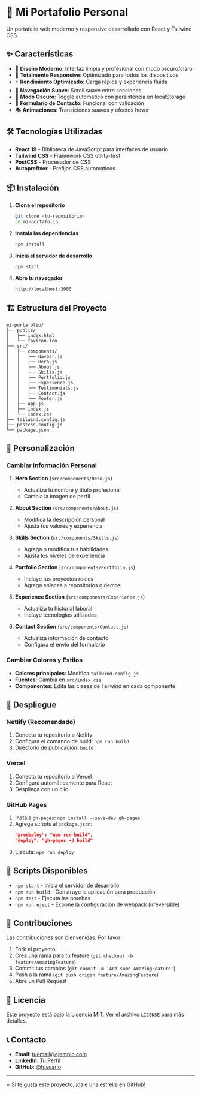 # 🚀 Mi Portafolio Personal

Un portafolio web moderno y responsive desarrollado con React y Tailwind CSS.

## ✨ Características

- 🎨 **Diseño Moderno**: Interfaz limpia y profesional con modo oscuro/claro
- 📱 **Totalmente Responsive**: Optimizado para todos los dispositivos
- ⚡ **Rendimiento Optimizado**: Carga rápida y experiencia fluida
- 🎯 **Navegación Suave**: Scroll suave entre secciones
- 🌙 **Modo Oscuro**: Toggle automático con persistencia en localStorage
- 📝 **Formulario de Contacto**: Funcional con validación
- 🎭 **Animaciones**: Transiciones suaves y efectos hover

## 🛠️ Tecnologías Utilizadas

- **React 19** - Biblioteca de JavaScript para interfaces de usuario
- **Tailwind CSS** - Framework CSS utility-first
- **PostCSS** - Procesador de CSS
- **Autoprefixer** - Prefijos CSS automáticos

## 📦 Instalación

1. **Clona el repositorio**
   ```bash
   git clone <tu-repositorio>
   cd mi-portafolio
   ```

2. **Instala las dependencias**
   ```bash
   npm install
   ```

3. **Inicia el servidor de desarrollo**
   ```bash
   npm start
   ```

4. **Abre tu navegador**
   ```
   http://localhost:3000
   ```

## 🏗️ Estructura del Proyecto

```
mi-portafolio/
├── public/
│   ├── index.html
│   └── favicon.ico
├── src/
│   ├── components/
│   │   ├── Navbar.js
│   │   ├── Hero.js
│   │   ├── About.js
│   │   ├── Skills.js
│   │   ├── Portfolio.js
│   │   ├── Experience.js
│   │   ├── Testimonials.js
│   │   ├── Contact.js
│   │   └── Footer.js
│   ├── App.js
│   ├── index.js
│   └── index.css
├── tailwind.config.js
├── postcss.config.js
└── package.json
```

## 🎨 Personalización

### Cambiar Información Personal

1. **Hero Section** (`src/components/Hero.js`)
   - Actualiza tu nombre y título profesional
   - Cambia la imagen de perfil

2. **About Section** (`src/components/About.js`)
   - Modifica la descripción personal
   - Ajusta tus valores y experiencia

3. **Skills Section** (`src/components/Skills.js`)
   - Agrega o modifica tus habilidades
   - Ajusta los niveles de experiencia

4. **Portfolio Section** (`src/components/Portfolio.js`)
   - Incluye tus proyectos reales
   - Agrega enlaces a repositorios o demos

5. **Experience Section** (`src/components/Experience.js`)
   - Actualiza tu historial laboral
   - Incluye tecnologías utilizadas

6. **Contact Section** (`src/components/Contact.js`)
   - Actualiza información de contacto
   - Configura el envío del formulario

### Cambiar Colores y Estilos

- **Colores principales**: Modifica `tailwind.config.js`
- **Fuentes**: Cambia en `src/index.css`
- **Componentes**: Edita las clases de Tailwind en cada componente

## 🚀 Despliegue

### Netlify (Recomendado)

1. Conecta tu repositorio a Netlify
2. Configura el comando de build: `npm run build`
3. Directorio de publicación: `build`

### Vercel

1. Conecta tu repositorio a Vercel
2. Configura automáticamente para React
3. Despliega con un clic

### GitHub Pages

1. Instala `gh-pages`: `npm install --save-dev gh-pages`
2. Agrega scripts al `package.json`:
   ```json
   "predeploy": "npm run build",
   "deploy": "gh-pages -d build"
   ```
3. Ejecuta: `npm run deploy`

## 📝 Scripts Disponibles

- `npm start` - Inicia el servidor de desarrollo
- `npm run build` - Construye la aplicación para producción
- `npm test` - Ejecuta las pruebas
- `npm run eject` - Expone la configuración de webpack (irreversible)

## 🤝 Contribuciones

Las contribuciones son bienvenidas. Por favor:

1. Fork el proyecto
2. Crea una rama para tu feature (`git checkout -b feature/AmazingFeature`)
3. Commit tus cambios (`git commit -m 'Add some AmazingFeature'`)
4. Push a la rama (`git push origin feature/AmazingFeature`)
5. Abre un Pull Request

## 📄 Licencia

Este proyecto está bajo la Licencia MIT. Ver el archivo `LICENSE` para más detalles.

## 📞 Contacto

- **Email**: tuemail@ejemplo.com
- **LinkedIn**: [Tu Perfil](https://linkedin.com/in/tuperfil)
- **GitHub**: [@tusuario](https://github.com/tusuario)

---

⭐ Si te gusta este proyecto, ¡dale una estrella en GitHub!

